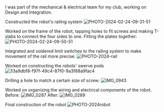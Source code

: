 I was part of the mechanical & electrical team for my club, working on Design and Integration.

 Constructed the robot's railing system
![PHOTO-2024-02-24-09-31-51](https://github.com/nzs2401/NatashaSieh/assets/116852829/2ec1cf5a-533f-47b0-9c13-b89c075f362d)

 Worked on the frame of the robot, tapping holes to fit screws and making T-slabs to connect the four sides to one.
Fitting the plates together:
![PHOTO-2024-02-24-09-50-51](https://github.com/nzs2401/NatashaSieh/assets/116852829/be2b4f67-b601-46bb-a91a-313e0f5f8d10)

Integrated and soldered limit switches to the railing system to make movement of the rail more precise.
![PHOTO-2024-rail](https://github.com/nzs2401/NatashaSieh/assets/116852829/6cbea959-14a9-43e8-93be-2d0b07901191)

Worked on constructing the robots' swerve pods
![33a9dbf8-f97f-49c4-87f0-9a3f88a9fac4](https://github.com/nzs2401/NatashaSieh/assets/116852829/604dca5d-49c3-4048-bf30-2deafea38b48)

Drilling a hole to match a certain size of screw:
![IMG_0943](https://github.com/nzs2401/NatashaSieh/assets/116852829/6030aace-b02b-42b3-b788-1cb85fef1374)


Worked on organizing the wiring and electrical components of the robot.
Before: 
![IMG_0287](https://github.com/nzs2401/NatashaSieh/assets/116852829/75d3985d-66e5-49e1-a417-d1a236e20f9e)
After: 
![IMG_0289](https://github.com/nzs2401/NatashaSieh/assets/116852829/d50656b6-8603-49d8-baab-ecd7ef6b93fd)

Final construction of the robot
![PHOTO-2024robot](https://github.com/nzs2401/NatashaSieh/assets/116852829/19d82743-8d5b-4b8f-ae5f-0e26a1777ee0)

